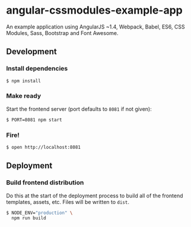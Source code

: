 # angular-cssmodules-example-app

An example application using AngularJS ~1.4, Webpack, Babel, ES6, CSS Modules, Sass, Bootstrap and Font Awesome.

## Development

### Install dependencies

```bash
$ npm install
```

### Make ready

Start the frontend server (port defaults to `8081` if not given):

```bash
$ PORT=8081 npm start
```

### Fire!

```bash
$ open http://localhost:8081
```

## Deployment

### Build frontend distribution

Do this at the start of the deployment process to build all of the frontend templates, assets, etc. Files will be written to `dist`.

```bash
$ NODE_ENV="production" \
  npm run build
```

